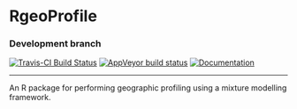 
# RgeoProfile
### Development branch
[![Travis-CI Build Status](https://travis-ci.org/bobverity/RgeoProfile.svg?branch=develop)](https://travis-ci.org/bobverity/RgeoProfile)
[![AppVeyor build status](https://ci.appveyor.com/api/projects/status/github/bobverity/RgeoProfile?branch=develop&svg=true)](https://ci.appveyor.com/project/bobverity/RgeoProfile)
[![Documentation](https://github.com/bobverity/RgeoProfile/blob/master/R_ignore/images/documentation-click%20here!-blue.png)](https://bobverity.github.io/rmaverick/)

--------------------------------------------------------------------------------------------------------------------------------

An R package for performing geographic profiling using a mixture modelling framework.

